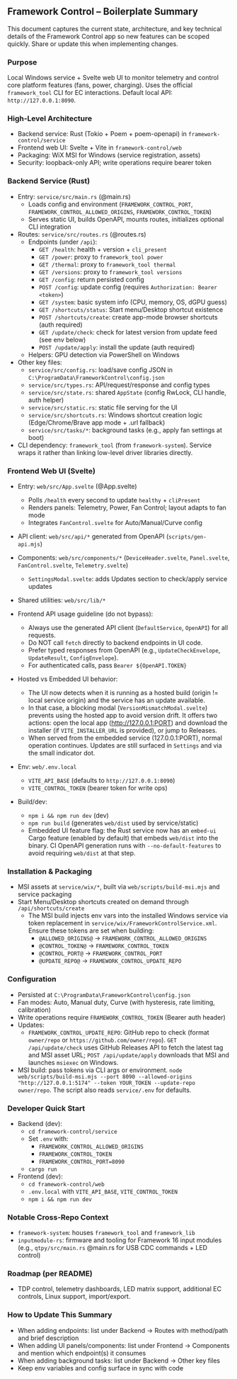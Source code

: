 ## Framework Control – Boilerplate Summary

This document captures the current state, architecture, and key technical details of the Framework Control app so new features can be scoped quickly. Share or update this when implementing changes.

### Purpose
Local Windows service + Svelte web UI to monitor telemetry and control core platform features (fans, power, charging). Uses the official `framework_tool` CLI for EC interactions. Default local API: `http://127.0.0.1:8090`.

### High-Level Architecture
- Backend service: Rust (Tokio + Poem + poem-openapi) in `framework-control/service`
- Frontend web UI: Svelte + Vite in `framework-control/web`
- Packaging: WiX MSI for Windows (service registration, assets)
- Security: loopback-only API; write operations require bearer token

### Backend Service (Rust)
- Entry: `service/src/main.rs` (@main.rs)
  - Loads config and environment (`FRAMEWORK_CONTROL_PORT`, `FRAMEWORK_CONTROL_ALLOWED_ORIGINS`, `FRAMEWORK_CONTROL_TOKEN`)
  - Serves static UI, builds OpenAPI, mounts routes, initializes optional CLI integration
- Routes: `service/src/routes.rs` (@routes.rs)
  - Endpoints (under `/api`):
    - `GET /health`: health + version + `cli_present`
    - `GET /power`: proxy to `framework_tool power`
    - `GET /thermal`: proxy to `framework_tool thermal`
    - `GET /versions`: proxy to `framework_tool versions`
    - `GET /config`: return persisted config
    - `POST /config`: update config (requires `Authorization: Bearer <token>`)
    - `GET /system`: basic system info (CPU, memory, OS, dGPU guess)
    - `GET /shortcuts/status`: Start menu/Desktop shortcut existence
    - `POST /shortcuts/create`: create app-mode browser shortcuts (auth required)
    - `GET /update/check`: check for latest version from update feed (see env below)
    - `POST /update/apply`: install the update (auth required)
  - Helpers: GPU detection via PowerShell on Windows
- Other key files:
  - `service/src/config.rs`: load/save config JSON in `C:\ProgramData\FrameworkControl\config.json`
  - `service/src/types.rs`: API/request/response and config types
  - `service/src/state.rs`: shared `AppState` (config RwLock, CLI handle, auth helper)
  - `service/src/static.rs`: static file serving for the UI
  - `service/src/shortcuts.rs`: Windows shortcut creation logic (Edge/Chrome/Brave app mode + .url fallback)
  - `service/src/tasks/*`: background tasks (e.g., apply fan settings at boot)
- CLI dependency: `framework_tool` (from `framework-system`). Service wraps it rather than linking low-level driver libraries directly.

### Frontend Web UI (Svelte)
- Entry: `web/src/App.svelte` (@App.svelte)
  - Polls `/health` every second to update `healthy` + `cliPresent`
  - Renders panels: Telemetry, Power, Fan Control; layout adapts to fan mode
  - Integrates `FanControl.svelte` for Auto/Manual/Curve config
- API client: `web/src/api/*` generated from OpenAPI (`scripts/gen-api.mjs`)
- Components: `web/src/components/*` (`DeviceHeader.svelte`, `Panel.svelte`, `FanControl.svelte`, `Telemetry.svelte`)
  - `SettingsModal.svelte`: adds Updates section to check/apply service updates
- Shared utilities: `web/src/lib/*`
- Frontend API usage guideline (do not bypass):
  - Always use the generated API client (`DefaultService`, `OpenAPI`) for all requests.
  - Do NOT call `fetch` directly to backend endpoints in UI code.
  - Prefer typed responses from OpenAPI (e.g., `UpdateCheckEnvelope`, `UpdateResult`, `ConfigEnvelope`).
  - For authenticated calls, pass `Bearer ${OpenAPI.TOKEN}`

- Hosted vs Embedded UI behavior:
  - The UI now detects when it is running as a hosted build (origin != local service origin) and the service has an update available.
  - In that case, a blocking modal (`VersionMismatchModal.svelte`) prevents using the hosted app to avoid version drift. It offers two actions: open the local app (http://127.0.0.1:PORT) and download the installer (if `VITE_INSTALLER_URL` is provided), or jump to Releases.
  - When served from the embedded service (127.0.0.1:PORT), normal operation continues. Updates are still surfaced in `Settings` and via the small indicator dot.

- Env: `web/.env.local`
  - `VITE_API_BASE` (defaults to `http://127.0.0.1:8090`)
  - `VITE_CONTROL_TOKEN` (bearer token for write ops)
- Build/dev:
  - `npm i && npm run dev` (dev)
  - `npm run build` (generates `web/dist` used by service/static)
  - Embedded UI feature flag: the Rust service now has an `embed-ui` Cargo feature (enabled by default) that embeds `web/dist` into the binary. CI OpenAPI generation runs with `--no-default-features` to avoid requiring `web/dist` at that step.

### Installation & Packaging
- MSI assets at `service/wix/*`, built via `web/scripts/build-msi.mjs` and service packaging
- Start Menu/Desktop shortcuts created on demand through `/api/shortcuts/create`
  - The MSI build injects env vars into the installed Windows service via token replacement in `service/wix/FrameworkControlService.xml`. Ensure these tokens are set when building:
    - `@ALLOWED_ORIGINS@` → `FRAMEWORK_CONTROL_ALLOWED_ORIGINS`
    - `@CONTROL_TOKEN@` → `FRAMEWORK_CONTROL_TOKEN`
    - `@CONTROL_PORT@` → `FRAMEWORK_CONTROL_PORT`
    - `@UPDATE_REPO@` → `FRAMEWORK_CONTROL_UPDATE_REPO`

### Configuration
- Persisted at `C:\ProgramData\FrameworkControl\config.json`
- Fan modes: Auto, Manual duty, Curve (with hysteresis, rate limiting, calibration)
- Write operations require `FRAMEWORK_CONTROL_TOKEN` (Bearer auth header)
 - Updates:
   - `FRAMEWORK_CONTROL_UPDATE_REPO`: GitHub repo to check (format `owner/repo` or `https://github.com/owner/repo`). `GET /api/update/check` uses GitHub Releases API to fetch the latest tag and MSI asset URL; `POST /api/update/apply` downloads that MSI and launches `msiexec` on Windows.
  - MSI build: pass tokens via CLI args or environment. `node web/scripts/build-msi.mjs --port 8090 --allowed-origins "http://127.0.0.1:5174" --token YOUR_TOKEN --update-repo owner/repo`. The script also reads `service/.env` for defaults.

### Developer Quick Start
- Backend (dev):
  - `cd framework-control/service`
  - Set `.env` with:
    - `FRAMEWORK_CONTROL_ALLOWED_ORIGINS`
    - `FRAMEWORK_CONTROL_TOKEN`
    - `FRAMEWORK_CONTROL_PORT=8090`
  - `cargo run`
- Frontend (dev):
  - `cd framework-control/web`
  - `.env.local` with `VITE_API_BASE`, `VITE_CONTROL_TOKEN`
  - `npm i && npm run dev`

### Notable Cross-Repo Context
- `framework-system`: houses `framework_tool` and `framework_lib`
- `inputmodule-rs`: firmware and tooling for Framework 16 input modules (e.g., `qtpy/src/main.rs` @main.rs for USB CDC commands + LED control)

### Roadmap (per README)
- TDP control, telemetry dashboards, LED matrix support, additional EC controls, Linux support, import/export.

### How to Update This Summary
- When adding endpoints: list under Backend → Routes with method/path and brief description
- When adding UI panels/components: list under Frontend → Components and mention which endpoint(s) it consumes
- When adding background tasks: list under Backend → Other key files
- Keep env variables and config surface in sync with code


